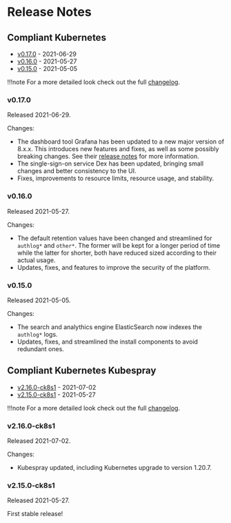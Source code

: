 # Release Notes


## Compliant Kubernetes
<!-- BEGIN TOC -->
- [v0.17.0](#v0170) - 2021-06-29
- [v0.16.0](#v0160) - 2021-05-27
- [v0.15.0](#v0150) - 2021-05-05
<!-- END TOC -->

!!!note
    For a more detailed look check out the full [changelog](https://github.com/elastisys/compliantkubernetes-apps/blob/main/CHANGELOG.md).

### v0.17.0

Released 2021-06-29.

Changes:

- The dashboard tool Grafana has been updated to a new major version of 8.x.x. This introduces new features and fixes, as well as some possibly breaking changes. See their [release notes](https://grafana.com/docs/grafana/v8.0/whatsnew/whats-new-in-v8-0/) for more information.
- The single-sign-on service Dex has been updated, bringing small changes and better consistency to the UI.
- Fixes, improvements to resource limits, resource usage, and stability.

### v0.16.0

Released 2021-05-27.

Changes:

- The default retention values have been changed and streamlined for `authlog*` and `other*`. The former will be kept for a longer period of time while the latter for shorter, both have reduced sized according to their actual usage.
- Updates, fixes, and features to improve the security of the platform.

### v0.15.0

Released 2021-05-05.

Changes:

- The search and analythics engine ElasticSearch now indexes the `authlog*` logs.
- Updates, fixes, and streamlined the install components to avoid redundant ones.

## Compliant Kubernetes Kubespray
<!-- BEGIN TOC -->
- [v2.16.0-ck8s1](#v2160-ck8s1) - 2021-07-02
- [v2.15.0-ck8s1](#v2150-ck8s1) - 2021-05-27
<!-- END TOC -->

!!!note
    For a more detailed look check out the full [changelog](https://github.com/elastisys/compliantkubernetes-kubespray/blob/main/CHANGELOG.md).

### v2.16.0-ck8s1

Released 2021-07-02.

Changes:

- Kubespray updated, including Kubernetes upgrade to version 1.20.7.


### v2.15.0-ck8s1

Released 2021-05-27.

First stable release!
